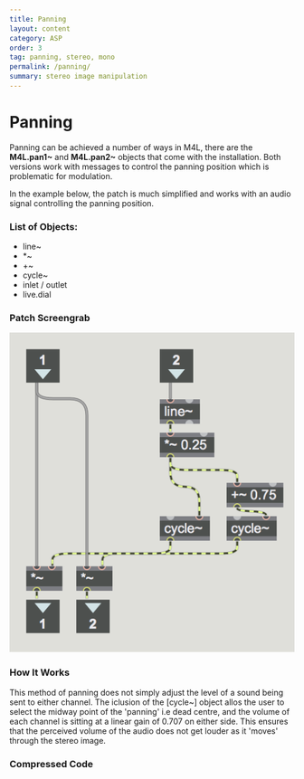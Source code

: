 ```yaml
---
title: Panning
layout: content
category: ASP
order: 3
tag: panning, stereo, mono
permalink: /panning/
summary: stereo image manipulation
---
```



# Panning

Panning can be achieved a number of ways in M4L, there are the **M4L.pan1~** and **M4L.pan2~** objects that come with the installation. Both versions work with messages to control the panning position which is problematic for modulation.

In the example below, the patch is much simplified and works with an audio signal controlling the panning position.

### List of Objects:
* line~
* *~
* +~
* cycle~
* inlet / outlet
* live.dial

### Patch Screengrab

![MonoPan](/assets/img/panMono.png "CAProTools ION")

### How It Works

This method of panning does not simply adjust the level of a sound being sent to either channel. The iclusion of the [cycle~] object allos the user to select the midway point of the 'panning' i.e dead centre, and the volume of each channel is sitting at a linear gain of 0.707 on either side. This ensures that the perceived volume of the audio does not get louder as it 'moves' through the stereo image.

### Compressed Code
